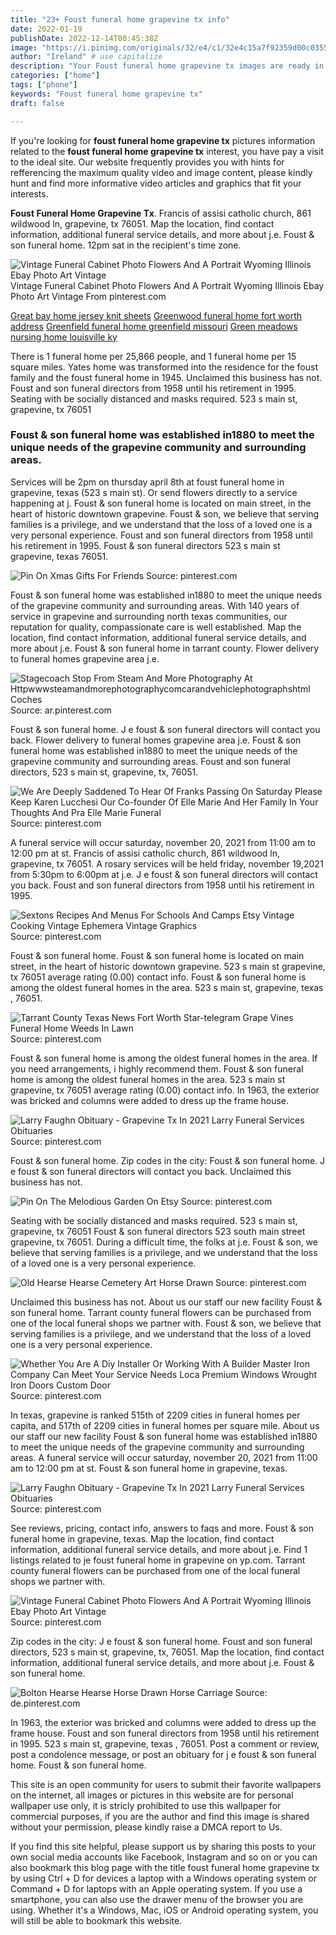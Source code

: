 ```yaml
---
title: "23+ Foust funeral home grapevine tx info"
date: 2022-01-19
publishDate: 2022-12-14T00:45:38Z
image: "https://i.pinimg.com/originals/32/e4/c1/32e4c15a7f92359d00c0355de42e9c6c.jpg"
author: "Ireland" # use capitalize
description: "Your Foust funeral home grapevine tx images are ready in this website. Foust funeral home grapevine tx are a topic that is being searched for and liked by netizens today. You can Find and Download the Foust funeral home grapevine tx files here. Get all free vectors."
categories: ["home"]
tags: ["phone"]
keywords: "Foust funeral home grapevine tx"
draft: false

---
```


If you're looking for **foust funeral home grapevine tx** pictures information related to the **foust funeral home grapevine tx** interest, you have pay a visit to the ideal  site.  Our website frequently  provides you with  hints  for refferencing  the maximum  quality video and image  content, please kindly hunt and find more informative video articles and graphics  that fit your interests.

**Foust Funeral Home Grapevine Tx**. Francis of assisi catholic church, 861 wildwood ln, grapevine, tx 76051. Map the location, find contact information, additional funeral service details, and more about j.e. Foust &amp; son funeral home. 12pm sat in the recipient&#039;s time zone.

![Vintage Funeral Cabinet Photo Flowers And A Portrait Wyoming Illinois Ebay Photo Art Vintage](https://i.pinimg.com/originals/db/94/37/db94371160feb38dfe432c210d8417f7.jpg "Vintage Funeral Cabinet Photo Flowers And A Portrait Wyoming Illinois Ebay Photo Art Vintage")
Vintage Funeral Cabinet Photo Flowers And A Portrait Wyoming Illinois Ebay Photo Art Vintage From pinterest.com

[Great bay home jersey knit sheets](/great-bay-home-jersey-knit-sheets/)
[Greenwood funeral home fort worth address](/greenwood-funeral-home-fort-worth-address/)
[Greenfield funeral home greenfield missouri](/greenfield-funeral-home-greenfield-missouri/)
[Green meadows nursing home louisville ky](/green-meadows-nursing-home-louisville-ky/)

There is 1 funeral home per 25,866 people, and 1 funeral home per 15 square miles. Yates home was transformed into the residence for the foust family and the foust funeral home in 1945. Unclaimed this business has not. Foust and son funeral directors from 1958 until his retirement in 1995. Seating with be socially distanced and masks required. 523 s main st, grapevine, tx 76051

### Foust &amp; son funeral home was established in1880 to meet the unique needs of the grapevine community and surrounding areas.

Services will be 2pm on thursday april 8th at foust funeral home in grapevine, texas (523 s main st). Or send flowers directly to a service happening at j. Foust &amp; son funeral home is located on main street, in the heart of historic downtown grapevine. Foust &amp; son, we believe that serving families is a privilege, and we understand that the loss of a loved one is a very personal experience. Foust and son funeral directors from 1958 until his retirement in 1995. Foust &amp; son funeral directors 523 s main st grapevine, texas 76051.


![Pin On Xmas Gifts For Friends](https://i.pinimg.com/originals/94/60/4c/94604c8a6abe276675b8e897461a9ab0.jpg "Pin On Xmas Gifts For Friends")
Source: pinterest.com

Foust &amp; son funeral home was established in1880 to meet the unique needs of the grapevine community and surrounding areas. With 140 years of service in grapevine and surrounding north texas communities, our reputation for quality, compassionate care is well established. Map the location, find contact information, additional funeral service details, and more about j.e. Foust &amp; son funeral home in tarrant county. Flower delivery to funeral homes grapevine area j.e.

![Stagecoach Stop From Steam And More Photography At Httpwwwsteamandmorephotographycomcarandvehiclephotographshtml Coches](https://i.pinimg.com/600x315/9b/e9/41/9be941ffbe5807daf341d29726b9aa8e.jpg "Stagecoach Stop From Steam And More Photography At Httpwwwsteamandmorephotographycomcarandvehiclephotographshtml Coches")
Source: ar.pinterest.com

Foust &amp; son funeral home. J e foust &amp; son funeral directors will contact you back. Flower delivery to funeral homes grapevine area j.e. Foust &amp; son funeral home was established in1880 to meet the unique needs of the grapevine community and surrounding areas. Foust and son funeral directors, 523 s main st, grapevine, tx, 76051.

![We Are Deeply Saddened To Hear Of Franks Passing On Saturday Please Keep Karen Lucchesi Our Co-founder Of Elle Marie And Her Family In Your Thoughts And Pra Elle Marie Funeral](https://i.pinimg.com/736x/3a/37/fb/3a37fb31785580c94aecc350e1f980e5.jpg "We Are Deeply Saddened To Hear Of Franks Passing On Saturday Please Keep Karen Lucchesi Our Co-founder Of Elle Marie And Her Family In Your Thoughts And Pra Elle Marie Funeral")
Source: pinterest.com

A funeral service will occur saturday, november 20, 2021 from 11:00 am to 12:00 pm at st. Francis of assisi catholic church, 861 wildwood ln, grapevine, tx 76051. A rosary services will be held friday, november 19,2021 from 5:30pm to 6:00pm at j.e. J e foust &amp; son funeral directors will contact you back. Foust and son funeral directors from 1958 until his retirement in 1995.

![Sextons Recipes And Menus For Schools And Camps Etsy Vintage Cooking Vintage Ephemera Vintage Graphics](https://i.pinimg.com/736x/2d/d8/5a/2dd85ad93ac4cf1d6d1ebfb16bb38ab6.jpg "Sextons Recipes And Menus For Schools And Camps Etsy Vintage Cooking Vintage Ephemera Vintage Graphics")
Source: pinterest.com

Foust &amp; son funeral home. Foust &amp; son funeral home is located on main street, in the heart of historic downtown grapevine. 523 s main st grapevine, tx 76051 average rating (0.00) contact info. Foust &amp; son funeral home is among the oldest funeral homes in the area. 523 s main st, grapevine, texas , 76051.

![Tarrant County Texas News Fort Worth Star-telegram Grape Vines Funeral Home Weeds In Lawn](https://i.pinimg.com/originals/7e/6a/60/7e6a60dfbd87a3f778caf0a4e7c9c841.jpg "Tarrant County Texas News Fort Worth Star-telegram Grape Vines Funeral Home Weeds In Lawn")
Source: pinterest.com

Foust &amp; son funeral home is among the oldest funeral homes in the area. If you need arrangements, i highly recommend them. Foust &amp; son funeral home is among the oldest funeral homes in the area. 523 s main st grapevine, tx 76051 average rating (0.00) contact info. In 1963, the exterior was bricked and columns were added to dress up the frame house.

![Larry Faughn Obituary - Grapevine Tx In 2021 Larry Funeral Services Obituaries](https://i.pinimg.com/originals/b4/84/bd/b484bde5c5df956f777118580fea9ae1.png "Larry Faughn Obituary - Grapevine Tx In 2021 Larry Funeral Services Obituaries")
Source: pinterest.com

Foust &amp; son funeral home. Zip codes in the city: Foust &amp; son funeral home. J e foust &amp; son funeral directors will contact you back. Unclaimed this business has not.

![Pin On The Melodious Garden On Etsy](https://i.pinimg.com/originals/4c/49/17/4c491719ff5f2213635fb5479a8e43ca.jpg "Pin On The Melodious Garden On Etsy")
Source: pinterest.com

Seating with be socially distanced and masks required. 523 s main st, grapevine, tx 76051 Foust &amp; son funeral directors 523 south main street grapevine, tx 76051. During a difficult time, the folks at j.e. Foust &amp; son, we believe that serving families is a privilege, and we understand that the loss of a loved one is a very personal experience.

![Old Hearse Hearse Cemetery Art Horse Drawn](https://i.pinimg.com/originals/e2/a2/f6/e2a2f6b363da726cb21e9ef3599343e7.jpg "Old Hearse Hearse Cemetery Art Horse Drawn")
Source: pinterest.com

Unclaimed this business has not. About us our staff our new facility Foust &amp; son funeral home. Tarrant county funeral flowers can be purchased from one of the local funeral shops we partner with. Foust &amp; son, we believe that serving families is a privilege, and we understand that the loss of a loved one is a very personal experience.

![Whether You Are A Diy Installer Or Working With A Builder Master Iron Company Can Meet Your Service Needs Loca Premium Windows Wrought Iron Doors Custom Door](https://i.pinimg.com/originals/e9/d7/8a/e9d78acedda746251c7c53d393c8d3a7.jpg "Whether You Are A Diy Installer Or Working With A Builder Master Iron Company Can Meet Your Service Needs Loca Premium Windows Wrought Iron Doors Custom Door")
Source: pinterest.com

In texas, grapevine is ranked 515th of 2209 cities in funeral homes per capita, and 517th of 2209 cities in funeral homes per square mile. About us our staff our new facility Foust &amp; son funeral home was established in1880 to meet the unique needs of the grapevine community and surrounding areas. A funeral service will occur saturday, november 20, 2021 from 11:00 am to 12:00 pm at st. Foust &amp; son funeral home in grapevine, texas.

![Larry Faughn Obituary - Grapevine Tx In 2021 Larry Funeral Services Obituaries](https://i.pinimg.com/150x150/64/33/3b/64333bbf370a1f261cbe294f927544be.jpg "Larry Faughn Obituary - Grapevine Tx In 2021 Larry Funeral Services Obituaries")
Source: pinterest.com

See reviews, pricing, contact info, answers to faqs and more. Foust &amp; son funeral home in grapevine, texas. Map the location, find contact information, additional funeral service details, and more about j.e. Find 1 listings related to je foust funeral home in grapevine on yp.com. Tarrant county funeral flowers can be purchased from one of the local funeral shops we partner with.

![Vintage Funeral Cabinet Photo Flowers And A Portrait Wyoming Illinois Ebay Photo Art Vintage](https://i.pinimg.com/originals/db/94/37/db94371160feb38dfe432c210d8417f7.jpg "Vintage Funeral Cabinet Photo Flowers And A Portrait Wyoming Illinois Ebay Photo Art Vintage")
Source: pinterest.com

Zip codes in the city: J e foust &amp; son funeral home. Foust and son funeral directors, 523 s main st, grapevine, tx, 76051. Map the location, find contact information, additional funeral service details, and more about j.e. Foust &amp; son funeral home.

![Bolton Hearse Hearse Horse Drawn Horse Carriage](https://i.pinimg.com/originals/32/e4/c1/32e4c15a7f92359d00c0355de42e9c6c.jpg "Bolton Hearse Hearse Horse Drawn Horse Carriage")
Source: de.pinterest.com

In 1963, the exterior was bricked and columns were added to dress up the frame house. Foust and son funeral directors from 1958 until his retirement in 1995. 523 s main st, grapevine, texas , 76051. Post a comment or review, post a condolence message, or post an obituary for j e foust &amp; son funeral home. Foust &amp; son funeral home.

This site is an open community for users to submit their favorite wallpapers on the internet, all images or pictures in this website are for personal wallpaper use only, it is stricly prohibited to use this wallpaper for commercial purposes, if you are the author and find this image is shared without your permission, please kindly raise a DMCA report to Us.

If you find this site helpful, please support us by sharing this posts to your own social media accounts like Facebook, Instagram and so on or you can also bookmark this blog page with the title foust funeral home grapevine tx by using Ctrl + D for devices a laptop with a Windows operating system or Command + D for laptops with an Apple operating system. If you use a smartphone, you can also use the drawer menu of the browser you are using. Whether it's a Windows, Mac, iOS or Android operating system, you will still be able to bookmark this website.
